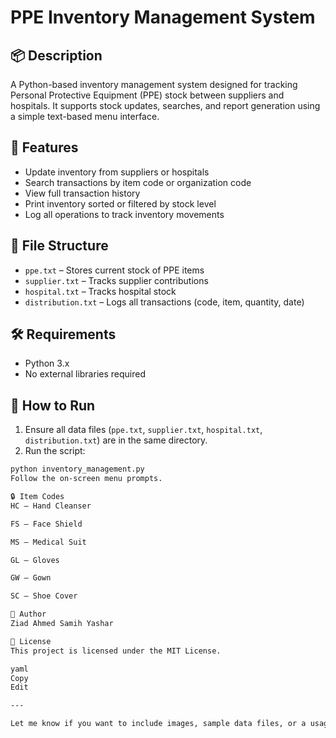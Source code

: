# PPE Inventory Management System

## 📦 Description
A Python-based inventory management system designed for tracking Personal Protective Equipment (PPE) stock between suppliers and hospitals. It supports stock updates, searches, and report generation using a simple text-based menu interface.

## 🧾 Features
- Update inventory from suppliers or hospitals
- Search transactions by item code or organization code
- View full transaction history
- Print inventory sorted or filtered by stock level
- Log all operations to track inventory movements

## 📁 File Structure
- `ppe.txt` – Stores current stock of PPE items
- `supplier.txt` – Tracks supplier contributions
- `hospital.txt` – Tracks hospital stock
- `distribution.txt` – Logs all transactions (code, item, quantity, date)

## 🛠️ Requirements
- Python 3.x
- No external libraries required

## 🚀 How to Run
1. Ensure all data files (`ppe.txt`, `supplier.txt`, `hospital.txt`, `distribution.txt`) are in the same directory.
2. Run the script:

```bash
python inventory_management.py
Follow the on-screen menu prompts.

🔒 Item Codes
HC – Hand Cleanser

FS – Face Shield

MS – Medical Suit

GL – Gloves

GW – Gown

SC – Shoe Cover

👤 Author
Ziad Ahmed Samih Yashar

📄 License
This project is licensed under the MIT License.

yaml
Copy
Edit

---

Let me know if you want to include images, sample data files, or a usage demo video!
